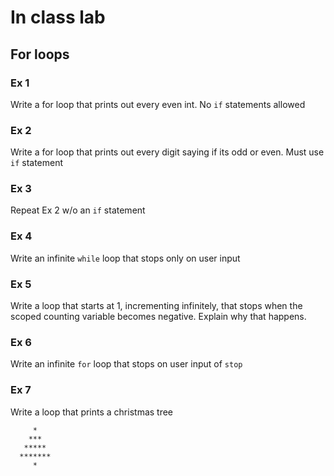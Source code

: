 # In class lab

## For loops

### Ex 1

Write a for loop that prints out every even int. No `if` statements allowed

### Ex 2

Write a for loop that prints out every digit saying if its odd or even. Must use `if` statement

### Ex 3

Repeat Ex 2 w/o an `if` statement

### Ex 4

Write an infinite `while` loop that stops only on user input

### Ex 5

Write a loop that starts at 1, incrementing infinitely, that stops when the scoped counting variable becomes negative. Explain why that happens.


### Ex 6

Write an infinite `for` loop that stops on user input of `stop`


### Ex 7
Write a loop that prints a christmas tree

```
     *
    ***
   *****
  *******
     *
```
     
     
